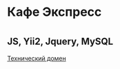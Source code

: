 <h1>Кафе Экспресс<h1>
<h2>JS, Yii2, Jquery, MySQL</h2>
<a href="http://rustvk.beget.tech/">Технический домен</a>
